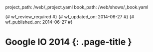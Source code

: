 project_path: /web/_project.yaml
book_path: /web/shows/_book.yaml

{# wf_review_required #}
{# wf_updated_on: 2014-06-27 #}
{# wf_published_on: 2014-06-27 #}

# Google IO 2014 {: .page-title }
